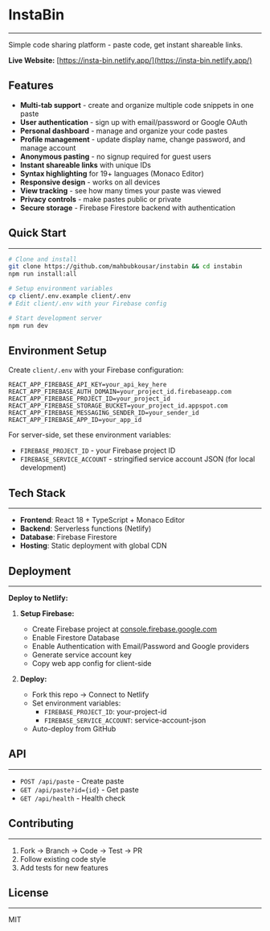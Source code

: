 # InstaBin

---

Simple code sharing platform - paste code, get instant shareable links.

**Live Website:** [https://insta-bin.netlify.app/](https://insta-bin.netlify.app/)

## Features

- **Multi-tab support** - create and organize multiple code snippets in one paste
- **User authentication** - sign up with email/password or Google OAuth
- **Personal dashboard** - manage and organize your code pastes
- **Profile management** - update display name, change password, and manage account
- **Anonymous pasting** - no signup required for guest users
- **Instant shareable links** with unique IDs
- **Syntax highlighting** for 19+ languages (Monaco Editor)
- **Responsive design** - works on all devices
- **View tracking** - see how many times your paste was viewed
- **Privacy controls** - make pastes public or private
- **Secure storage** - Firebase Firestore backend with authentication

## Quick Start

---

```bash
# Clone and install
git clone https://github.com/mahbubkousar/instabin && cd instabin
npm run install:all

# Setup environment variables
cp client/.env.example client/.env
# Edit client/.env with your Firebase config

# Start development server
npm run dev
```

## Environment Setup

Create `client/.env` with your Firebase configuration:

```env
REACT_APP_FIREBASE_API_KEY=your_api_key_here
REACT_APP_FIREBASE_AUTH_DOMAIN=your_project_id.firebaseapp.com
REACT_APP_FIREBASE_PROJECT_ID=your_project_id
REACT_APP_FIREBASE_STORAGE_BUCKET=your_project_id.appspot.com
REACT_APP_FIREBASE_MESSAGING_SENDER_ID=your_sender_id
REACT_APP_FIREBASE_APP_ID=your_app_id
```

For server-side, set these environment variables:
- `FIREBASE_PROJECT_ID` - your Firebase project ID
- `FIREBASE_SERVICE_ACCOUNT` - stringified service account JSON (for local development)

## Tech Stack

---

- **Frontend**: React 18 + TypeScript + Monaco Editor
- **Backend**: Serverless functions (Netlify)
- **Database**: Firebase Firestore
- **Hosting**: Static deployment with global CDN

## Deployment

---

**Deploy to Netlify:**

1.  **Setup Firebase:**

    - Create Firebase project at [console.firebase.google.com](https://console.firebase.google.com)
    - Enable Firestore Database
    - Enable Authentication with Email/Password and Google providers
    - Generate service account key
    - Copy web app config for client-side

2.  **Deploy:**

    - Fork this repo → Connect to Netlify
    - Set environment variables:
      - `FIREBASE_PROJECT_ID`: your-project-id
      - `FIREBASE_SERVICE_ACCOUNT`: service-account-json
    - Auto-deploy from GitHub

## API

---

- `POST /api/paste` - Create paste
- `GET /api/paste?id={id}` - Get paste
- `GET /api/health` - Health check

## Contributing

---

1.  Fork → Branch → Code → Test → PR
2.  Follow existing code style
3.  Add tests for new features

## License

---

MIT
